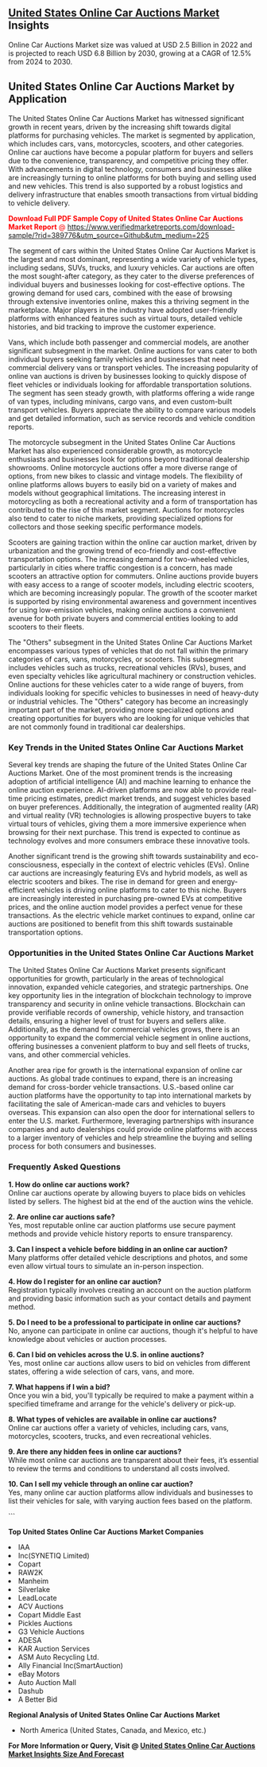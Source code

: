 <h2><a href="https://www.verifiedmarketreports.com/download-sample/?rid=389776&amp;utm_source=Github&amp;utm_medium=225" target="_blank">United States Online Car Auctions Market</a> Insights</h2><p>Online Car Auctions Market size was valued at USD 2.5 Billion in 2022 and is projected to reach USD 6.8 Billion by 2030, growing at a CAGR of 12.5% from 2024 to 2030.</p><p> <h2>United States Online Car Auctions Market by Application</h2> <p>The United States Online Car Auctions Market has witnessed significant growth in recent years, driven by the increasing shift towards digital platforms for purchasing vehicles. The market is segmented by application, which includes cars, vans, motorcycles, scooters, and other categories. Online car auctions have become a popular platform for buyers and sellers due to the convenience, transparency, and competitive pricing they offer. With advancements in digital technology, consumers and businesses alike are increasingly turning to online platforms for both buying and selling used and new vehicles. This trend is also supported by a robust logistics and delivery infrastructure that enables smooth transactions from virtual bidding to vehicle delivery.</p> <p><p><span class=""><span style="color: #ff0000;"><strong>Download Full PDF Sample Copy of United States Online Car Auctions Market Report</strong> @ </span><a href="https://www.verifiedmarketreports.com/download-sample/?rid=389776&amp;utm_source=Github&amp;utm_medium=225" target="_blank">https://www.verifiedmarketreports.com/download-sample/?rid=389776&amp;utm_source=Github&amp;utm_medium=225</a></span></p></p> <p>The segment of cars within the United States Online Car Auctions Market is the largest and most dominant, representing a wide variety of vehicle types, including sedans, SUVs, trucks, and luxury vehicles. Car auctions are often the most sought-after category, as they cater to the diverse preferences of individual buyers and businesses looking for cost-effective options. The growing demand for used cars, combined with the ease of browsing through extensive inventories online, makes this a thriving segment in the marketplace. Major players in the industry have adopted user-friendly platforms with enhanced features such as virtual tours, detailed vehicle histories, and bid tracking to improve the customer experience.</p> <p>Vans, which include both passenger and commercial models, are another significant subsegment in the market. Online auctions for vans cater to both individual buyers seeking family vehicles and businesses that need commercial delivery vans or transport vehicles. The increasing popularity of online van auctions is driven by businesses looking to quickly dispose of fleet vehicles or individuals looking for affordable transportation solutions. The segment has seen steady growth, with platforms offering a wide range of van types, including minivans, cargo vans, and even custom-built transport vehicles. Buyers appreciate the ability to compare various models and get detailed information, such as service records and vehicle condition reports.</p> <p>The motorcycle subsegment in the United States Online Car Auctions Market has also experienced considerable growth, as motorcycle enthusiasts and businesses look for options beyond traditional dealership showrooms. Online motorcycle auctions offer a more diverse range of options, from new bikes to classic and vintage models. The flexibility of online platforms allows buyers to easily bid on a variety of makes and models without geographical limitations. The increasing interest in motorcycling as both a recreational activity and a form of transportation has contributed to the rise of this market segment. Auctions for motorcycles also tend to cater to niche markets, providing specialized options for collectors and those seeking specific performance models.</p> <p>Scooters are gaining traction within the online car auction market, driven by urbanization and the growing trend of eco-friendly and cost-effective transportation options. The increasing demand for two-wheeled vehicles, particularly in cities where traffic congestion is a concern, has made scooters an attractive option for commuters. Online auctions provide buyers with easy access to a range of scooter models, including electric scooters, which are becoming increasingly popular. The growth of the scooter market is supported by rising environmental awareness and government incentives for using low-emission vehicles, making online auctions a convenient avenue for both private buyers and commercial entities looking to add scooters to their fleets.</p> <p>The "Others" subsegment in the United States Online Car Auctions Market encompasses various types of vehicles that do not fall within the primary categories of cars, vans, motorcycles, or scooters. This subsegment includes vehicles such as trucks, recreational vehicles (RVs), buses, and even specialty vehicles like agricultural machinery or construction vehicles. Online auctions for these vehicles cater to a wide range of buyers, from individuals looking for specific vehicles to businesses in need of heavy-duty or industrial vehicles. The "Others" category has become an increasingly important part of the market, providing more specialized options and creating opportunities for buyers who are looking for unique vehicles that are not commonly found in traditional car dealerships.</p> <h3>Key Trends in the United States Online Car Auctions Market</h3> <p>Several key trends are shaping the future of the United States Online Car Auctions Market. One of the most prominent trends is the increasing adoption of artificial intelligence (AI) and machine learning to enhance the online auction experience. AI-driven platforms are now able to provide real-time pricing estimates, predict market trends, and suggest vehicles based on buyer preferences. Additionally, the integration of augmented reality (AR) and virtual reality (VR) technologies is allowing prospective buyers to take virtual tours of vehicles, giving them a more immersive experience when browsing for their next purchase. This trend is expected to continue as technology evolves and more consumers embrace these innovative tools.</p> <p>Another significant trend is the growing shift towards sustainability and eco-consciousness, especially in the context of electric vehicles (EVs). Online car auctions are increasingly featuring EVs and hybrid models, as well as electric scooters and bikes. The rise in demand for green and energy-efficient vehicles is driving online platforms to cater to this niche. Buyers are increasingly interested in purchasing pre-owned EVs at competitive prices, and the online auction model provides a perfect venue for these transactions. As the electric vehicle market continues to expand, online car auctions are positioned to benefit from this shift towards sustainable transportation options.</p> <h3>Opportunities in the United States Online Car Auctions Market</h3> <p>The United States Online Car Auctions Market presents significant opportunities for growth, particularly in the areas of technological innovation, expanded vehicle categories, and strategic partnerships. One key opportunity lies in the integration of blockchain technology to improve transparency and security in online vehicle transactions. Blockchain can provide verifiable records of ownership, vehicle history, and transaction details, ensuring a higher level of trust for buyers and sellers alike. Additionally, as the demand for commercial vehicles grows, there is an opportunity to expand the commercial vehicle segment in online auctions, offering businesses a convenient platform to buy and sell fleets of trucks, vans, and other commercial vehicles.</p> <p>Another area ripe for growth is the international expansion of online car auctions. As global trade continues to expand, there is an increasing demand for cross-border vehicle transactions. U.S.-based online car auction platforms have the opportunity to tap into international markets by facilitating the sale of American-made cars and vehicles to buyers overseas. This expansion can also open the door for international sellers to enter the U.S. market. Furthermore, leveraging partnerships with insurance companies and auto dealerships could provide online platforms with access to a larger inventory of vehicles and help streamline the buying and selling process for both consumers and businesses.</p> <h3>Frequently Asked Questions</h3> <p><strong>1. How do online car auctions work?</strong><br>Online car auctions operate by allowing buyers to place bids on vehicles listed by sellers. The highest bid at the end of the auction wins the vehicle.</p> <p><strong>2. Are online car auctions safe?</strong><br>Yes, most reputable online car auction platforms use secure payment methods and provide vehicle history reports to ensure transparency.</p> <p><strong>3. Can I inspect a vehicle before bidding in an online car auction?</strong><br>Many platforms offer detailed vehicle descriptions and photos, and some even allow virtual tours to simulate an in-person inspection.</p> <p><strong>4. How do I register for an online car auction?</strong><br>Registration typically involves creating an account on the auction platform and providing basic information such as your contact details and payment method.</p> <p><strong>5. Do I need to be a professional to participate in online car auctions?</strong><br>No, anyone can participate in online car auctions, though it's helpful to have knowledge about vehicles or auction processes.</p> <p><strong>6. Can I bid on vehicles across the U.S. in online auctions?</strong><br>Yes, most online car auctions allow users to bid on vehicles from different states, offering a wide selection of cars, vans, and more.</p> <p><strong>7. What happens if I win a bid?</strong><br>Once you win a bid, you'll typically be required to make a payment within a specified timeframe and arrange for the vehicle's delivery or pick-up.</p> <p><strong>8. What types of vehicles are available in online car auctions?</strong><br>Online car auctions offer a variety of vehicles, including cars, vans, motorcycles, scooters, trucks, and even recreational vehicles.</p> <p><strong>9. Are there any hidden fees in online car auctions?</strong><br>While most online car auctions are transparent about their fees, it’s essential to review the terms and conditions to understand all costs involved.</p> <p><strong>10. Can I sell my vehicle through an online car auction?</strong><br>Yes, many online car auction platforms allow individuals and businesses to list their vehicles for sale, with varying auction fees based on the platform.</p> ```</p><p><strong>Top United States Online Car Auctions Market Companies</strong></p><div data-test-id=""><p><li>IAA</li><li>Inc(SYNETIQ Limited)</li><li> Copart</li><li> RAW2K</li><li> Manheim</li><li> Silverlake</li><li> LeadLocate</li><li> ACV Auctions</li><li> Copart Middle East</li><li> Pickles Auctions</li><li> G3 Vehicle Auctions</li><li> ADESA</li><li> KAR Auction Services</li><li> ASM Auto Recycling Ltd.</li><li> Ally Financial Inc(SmartAuction)</li><li> eBay Motors</li><li> Auto Auction Mall</li><li> Dashub</li><li> A Better Bid</li></p><div><strong>Regional Analysis of&nbsp;United States Online Car Auctions Market</strong></div><ul><li dir="ltr"><p dir="ltr">North America&nbsp;(United States, Canada, and Mexico, etc.)</p></li></ul><p><strong>For More Information or Query, Visit @&nbsp;</strong><strong><a href="https://www.verifiedmarketreports.com/product/online-car-auctions-market/?utm_source=Github&amp;utm_medium=225" target="_blank">United States Online Car Auctions Market Insights Size And Forecast</a></strong></p></div>
